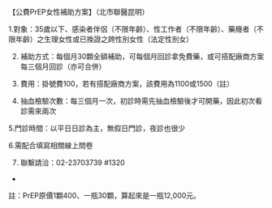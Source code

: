 ---
---
【公費PrEP女性補助方案】（北市聯醫昆明）

1.對象：35歲以下、感染者伴侶（不限年齡）、性工作者（不限年齡）、藥癮者（不限年齡）之生理女性或已換證之跨性別女性（法定性別女）

2. 補助方式：每個月30顆全額補助，可每個月回診拿免費藥，或可搭配廠商方案每三個月回診（亦可合併）

3. 費用：掛號費100，若有搭配廠商方案，該費用為1100或1500（註）

4. 抽血檢驗次數：每三個月一次，初診時需先抽血檢驗後才可開藥，因此初次看診需來兩次

5.門診時間：以平日日診為主，無假日門診，夜診也很少

6.需配合填寫相關線上問卷

7. 聯繫請洽：02-23703739 #1320

-
註：PrEP原價1顆400、一瓶30顆，算起來是一瓶12,000元。